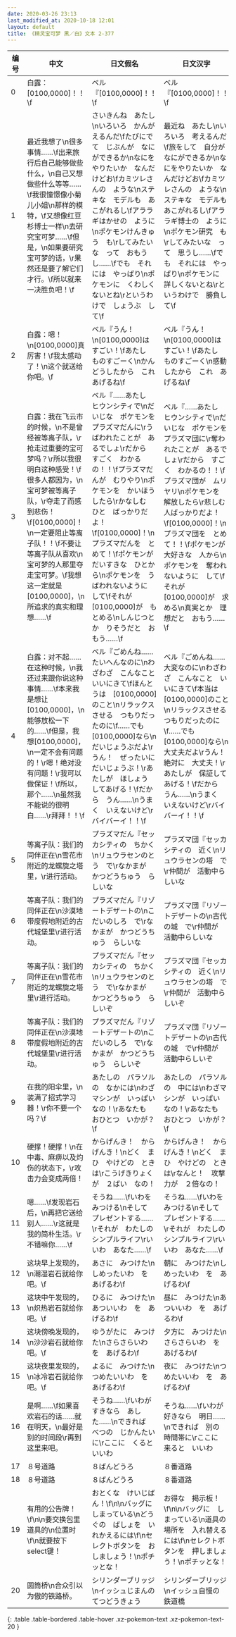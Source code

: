 ```yaml
---
date: 2020-03-26 23:13
last_modified_at: 2020-10-18 12:01
layout: default
title: 《精灵宝可梦 黑／白》文本 2-377
---
```

| 编号 | 中文 | 日文假名 | 日文汉字 |
| ---- | ---- | ---- | --- |
| 0 | 白露：[0100,0000]！！\f | ベル『[0100,0000]！！\f | ベル『[0100,0000]！！\f |
| 1 | 最近我想了\n很多事情……\f出来旅行后自己能够做些什么，\n自己又想做些什么等等……\f我很憧憬像小菊儿小姐\n那样的模特，\f又想像红豆杉博士一样\n去研究宝可梦……\f但是，\n如果要研究宝可梦的话，\r果然还是要了解它们才行。\f所以就来一决胜负吧！\f | さいきんね　あたし\nいろいろ　かんがえるんだ\fたびにでて　じぶんが　なにができるか\nなにを　やりたいか　なんだけどお\fカミツレさんの　ような\nステキな　モデルも　あこがれるし\fアララギはかせの　ように\nポケモンけんきゅう　も\rしてみたいな　って　おもうし……\fでも　それには　やっぱり\nポケモンに　くわしくないとね\rというわけで　しょうぶ　して\f | 最近ね　あたし\nいろいろ　考えるんだ\f旅をして　自分が　なにができるか\nなにをやりたいか　なんだけどお\fカミツレさんの　ような\nステキな　モデルも　あこがれるし\fアララギ博士の　ように\nポケモン研究　も\rしてみたいな　って　思うし……\fでも　それには　やっぱり\nポケモンに　詳しくないとね\rというわけで　勝負して\f |
| 2 | 白露：嗯！\n[0100,0000]真厉害！\f我太感动了！\n这个就送给你吧。\f | ベル『うん！\n[0100,0000]は　すごい！\fあたし　ものすごーく\nかんどうしたから　これ　あげるね\f | ベル『うん！\n[0100,0000]は　すごい！\fあたし　ものすごーく\n感動したから　これ　あげるね\f |
| 3 | 白露：我在飞云市的时候，\n不是曾经被等离子队，\r抢走过重要的宝可梦吗？\r所以我很明白这种感受！\f很多人都因为，\n宝可梦被等离子队，\r夺走了而感到悲伤！\f[0100,0000]！\n一定要阻止等离子队！！\f不要让等离子队从喜欢\n宝可梦的人那里夺走宝可梦。\f我想这一定就是[0100,0000]，\n所追求的真实和理想……\f | ベル『……あたし　ヒウンシティで\nだいじな　ポケモンを　プラズマだんに\rうばわれたことが　あるでしょ\rだから　すごく　わかるの！！\fプラズマだんが　むりやり\nポケモンを　かいほう　したら\rかなしむ　ひと　ばっかりだよ！\f[0100,0000]！\nプラズマだんを　とめて！\fポケモンが　だいすきな　ひとから\nポケモンを　うばわれないように　して\fそれが　[0100,0000]が　もとめる\nしんじつとか　りそうだと　おもう……\f | ベル『……あたし　ヒウンシティで\nだいじな　ポケモンを　プラズマ団に\r奪われたことが　あるでしょ\rだから　すごく　わかるの！！\fプラズマ団が　ムリヤリ\nポケモンを　解放したら\r悲しむ　人ばっかりだよ！\f[0100,0000]！\nプラズマ団を　とめて！！\fポケモンが　大好きな　人から\nポケモンを　奪われないように　して\fそれが　[0100,0000]が　求める\n真実とか　理想だと　おもう……\f |
| 4 | 白露：对不起……在这种时候，\n我还过来跟你说这种事情……\f本来我是想让[0100,0000]，\n能够放松一下的……\f但是，我想[0100,0000]，\n一定不会有问题的！\r嗯！绝对没有问题！\r我可以做保证！\f所以，那个……\n虽然我不能说的很明白……\r拜拜！！\f | ベル『ごめんね……　たいへんなのに\nわざわざ　こんなこと　いいにきて\fほんとうは　[0100,0000]のこと\nリラックスさせる　つもりだったのに\f……でも　[0100,0000]なら\nだいじょうぶだよ\rうん！　ぜったいに　だいじょうぶ！\rあたしが　ほしょう　してあげる！\fだから　うん……\nうまく　いえないけど\rバイバーイ！！\f | ベル『ごめんね……　大変なのに\nわざわざ　こんなこと　いいにきて\f本当は　[0100,0000]のこと\nリラックスさせる　つもりだったのに\f……でも　[0100,0000]なら\n大丈夫だよ\rうん！　絶対に　大丈夫！\rあたしが　保証してあげる！\fだから　うん……\nうまく　いえないけど\rバイバーイ！！\f |
| 5 | 等离子队：我们的同伴正在\n雪花市附近的龙螺旋之塔里，\r进行活动。 | プラズマだん『セッカシティの　ちかく\nリュウラセンのとう　で\rなかまが　かつどうちゅう　らしいな | プラズマ団『セッカシティの　近く\nリュウラセンの塔　で\r仲間が　活動中らしいな |
| 6 | 等离子队：我们的同伴正在\n沙漠地带度假地附近的古代城堡里\r进行活动。 | プラズマだん『リゾートデザートの\nこだいのしろ　で\rなかまが　かつどうちゅう　らしいな | プラズマ団『リゾートデザートの\n古代の城　で\r仲間が　活動中らしいな |
| 7 | 等离子队：我们的同伴正在\n雪花市附近的龙螺旋之塔里\r进行活动。 | プラズマだん『セッカシティの　ちかく\nリュウラセンのとう　で\rなかまが　かつどうちゅう　らしいぞ | プラズマ団『セッカシティの　近く\nリュウラセンの塔　で\r仲間が　活動中らしいぞ |
| 8 | 等离子队：我们的同伴正在\n沙漠地带度假地附近的古代城堡里\r进行活动。 | プラズマだん『リゾートデザートの\nこだいのしろ　で\rなかまが　かつどうちゅう　らしいぞ | プラズマ団『リゾートデザートの\n古代の城　で\r仲間が　活動中らしいぞ |
| 9 | 在我的阳伞里，\n装满了招式学习器！\r你不要一个吗？\f | あたしの　パラソルの　なかには\nわざマシンが　いっぱい　なの！\rあなたも　おひとつ　いかが？\f | あたしの　パラソルの　中には\nわざマシンが　いっぱい　なの！\rあなたも　おひとつ　いかが？\f |
| 10 | 硬撑！硬撑！\n在中毒、麻痹以及灼伤的状态下，\r攻击力会变成两倍！ | からげんき！　からげんき！\nどく　まひ　やけどの　ときは\rこうげきりょくが　２ばい　なの！ | からげんき！　からげんき！\nどく　まひ　やけどの　ときは\rなんと！　攻撃力が　２倍なの！ |
| 11 | 嗯……\f发现岩石后，\n再把它送给别人……\r这就是我的简朴生活。\r不错嘛你……\f | そうね……\fいわを　みつける\nそして　プレゼントする……\rそれが　わたしの　シンプルライフ\rいいわ　あなた……\f | そうね……\fいわを　みつける\nそして　プレゼントする……\rそれが　わたしの　シンプルライフ\rいいわ　あなた……\f |
| 12 | 这块早上发现的，\n潮湿岩石就给你吧。\f | あさに　みつけた\nしめったいわ　を　あげるわ\f | 朝に　みつけた\nしめったいわ　を　あげるわ\f |
| 13 | 这块中午发现的，\n炽热岩石就给你吧。\f | ひるに　みつけた\nあついいわ　を　あげるわ\f | 昼に　みつけた\nあついいわ　を　あげるわ\f |
| 14 | 这块傍晚发现的，\n沙沙岩石就给你吧。\f | ゆうがたに　みつけた\nさらさらいわ　を　あげるわ\f | 夕方に　みつけた\nさらさらいわ　を　あげるわ\f |
| 15 | 这块夜里发现的，\n冰冷岩石就给你吧。\f | よるに　みつけた\nつめたいいわ　を　あげるわ\f | 夜に　みつけた\nつめたいいわ　を　あげるわ\f |
| 16 | 是啊……\f如果喜欢岩石的话……就在明天，\n最好是别的时间段\r再到这里来吧。 | そうね……\fいわが　すきなら　あした……\nできれば　べつの　じかんたいに\rここに　くると　いいわ | そうね……\fいわが　好きなら　明日……\nできれば　別の　時間帯に\rここに　来ると　いいわ |
| 17 | ８号道路 | ８ばんどうろ | ８番道路 |
| 18 | ８号道路 | ８ばんどうろ | ８番道路 |
| 19 | 有用的公告牌！\f\n\n要交换包里道具的\n位置时\f\n就要按下select键！ | おとくな　けいじばん！\f\n\nバッグに　しまっている\nどうぐの　ばしょを　いれかえるには\f\nセレクトボタンを　おしましょう！\nポチッとな！ | お得な　掲示板！\f\n\nバッグに　しまっている\n道具の　場所を　入れ替えるには\f\nセレクトボタンを　押しましょう！\nポチッとな！ |
| 20 | 圆筒桥\n合众引以为傲的铁路桥。 | シリンダーブリッジ\nイッシュじまんの　てつどうきょう | シリンダーブリッジ\nイッシュ自慢の　鉄道橋 |
{: .table .table-bordered .table-hover .xz-pokemon-text .xz-pokemon-text-20 }